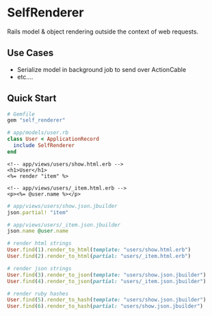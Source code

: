 # SelfRenderer

Rails model & object rendering outside the context of web requests.

## Use Cases

* Serialize model in background job to send over ActionCable
* etc....

## Quick Start

```ruby
# Gemfile
gem "self_renderer"
```

```ruby
# app/models/user.rb
class User < ApplicationRecord
  include SelfRenderer
end
```

```erb
<!-- app/views/users/show.html.erb -->
<h1>User</h1>
<%= render "item" %>
```

```erb
<!-- app/views/users/_item.html.erb -->
<p><%= @user.name %></p>
```

```ruby
# app/views/users/show.json.jbuilder
json.partial! "item"
```

```ruby
# app/views/users/_item.json.jbuilder
json.name @user.name
```

```ruby
# render html strings
User.find(1).render_to_html(template: "users/show.html.erb")
User.find(2).render_to_html(partial: "users/_item.html.erb")

# render json strings
User.find(3).render_to_json(template: "users/show.json.jbuilder")
User.find(4).render_to_json(partial: "users/_item.json.jbuilder")

# render ruby hashes
User.find(5).render_to_hash(template: "users/show.json.jbuilder")
User.find(6).render_to_hash(partial: "users/show.json.jbuilder")
```

